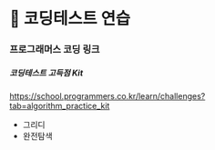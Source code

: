 # 📝 코딩테스트 연습

### 프로그래머스 코딩 링크
##### 코딩테스트 고득점 Kit  
https://school.programmers.co.kr/learn/challenges?tab=algorithm_practice_kit


- 그리디
- 완전탐색

